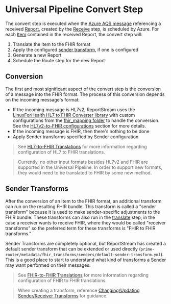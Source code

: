 # Universal Pipeline Convert Step
The convert step is executed when the [Azure AQS message](README.md#aqs-usage) referencing a received [Report](README.md#report-and-item), created by the [Receive](receive.md) step, is scheduled by Azure. For each [Item](README.md#report-and-item) contained in the received Report, the convert step will:

  1. Translate the item to the FHIR format
  2. Apply the configured [sender transform](#sender-transforms), if one is configured
  3. Generate a new Report
  4. Schedule the Route step for the new Report

## Conversion
The first and most significant aspect of the convert step is the conversion of a message into the FHIR format. The process of this conversion depends on the incoming message's format:

- If the incoming message is HL7v2, ReportStream uses the [LinuxForHealth HL7 to FHIR Converter library](https://github.com/LinuxForHealth/hl7v2-fhir-converter#linuxforhealth-hl7-to-fhir-converter) with custom configurations from the [fhir_mapping folder](https://github.com/CDCgov/prime-reportstream/tree/master/prime-router/metadata/fhir_mapping/hl7) to handle the conversion. See the [HL7v2-to-FHIR configurations](#HL7v2-to-FHIR-configurations) section for more details.
- If the incoming message is FHIR, then there's nothing to be done
- Apply Sender transforms specified by Sender configuration 

> See [HL7-to-FHIR Translations](../design/design/translations.md#hl7-to-fhir-translations) for more information regarding configuration of HL7 to FHIR translations.

> Currently, no other input formats besides HL7v2 and FHIR are supported in the Universal Pipeline. In order to support new formats, they would need to be translated to FHIR by some new method.

## Sender Transforms
After the conversion of an Item to the FHIR format, an additional transform can run on the resulting FHIR bundle. This transform is called a "sender transform" because it is used to make sender-specific adjustments to the FHIR bundle. These transforms can also run in the [translate](translate.md) step, in the case a receiver wants to receive FHIR, where they would be called "receiver transforms" so the preferred term for these transforms is "FHIR to FHIR transforms."

Sender Transforms are completely optional, but ReportStream has created a default sender transform that can be extended or used directly (`prime-router/metadata/fhir_transforms/senders/default-sender-transform.yml`). This is a good place to start to understand what kind of transforms a Sender may want performed on their messages.

> See [FHIR-to-FHIR Translations](../design/design/translations.md#fhir-to-fhir-translations) for more information regarding configuration of FHIR to FHIR translations.

> When creating a transform, reference [Changing/Updating Sender/Receiver Transforms](../getting-started/standard-operating-procedures/changing-transforms.md) for guidance.